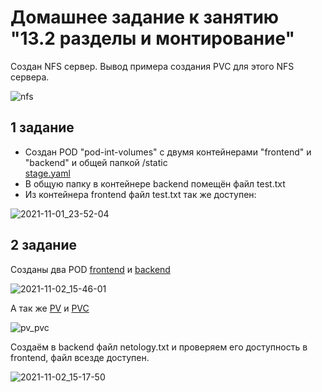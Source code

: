 # Домашнее задание к занятию "13.2 разделы и монтирование"   
Создан NFS сервер. Вывод примера создания PVC для этого NFS сервера.   

![nfs](https://user-images.githubusercontent.com/78191008/139725720-de218ed4-cd8a-4de9-9e33-87d42d2dbfc3.png)   

## 1 задание  
- Создан POD "pod-int-volumes" с двумя контейнерами "frontend" и "backend" и общей папкой /static   
  [stage.yaml](https://github.com/Kostromin-Mixa/13-kubernetes-config-02-mounts/blob/main/stage.yaml)   
- В общую папку в контейнере backend помещён файл test.txt   
- Из контейнера frontend файл test.txt так же доступен:   

![2021-11-01_23-52-04](https://user-images.githubusercontent.com/78191008/139729254-facbac01-84f3-40a0-a1db-c39aafc1875f.png)

## 2 задание   
Созданы два POD [frontend](https://github.com/Kostromin-Mixa/13-kubernetes-config-02-mounts/blob/main/front.yaml) и [backend](https://github.com/Kostromin-Mixa/13-kubernetes-config-02-mounts/blob/main/back.yaml)   

![2021-11-02_15-46-01](https://user-images.githubusercontent.com/78191008/139832428-dc894ccf-9308-4175-81e5-7073d5d04fa8.png)

А так же [PV](https://github.com/Kostromin-Mixa/13-kubernetes-config-02-mounts/blob/main/pv.yaml) и [PVC](https://github.com/Kostromin-Mixa/13-kubernetes-config-02-mounts/blob/main/pvc.yaml)   

![pv_pvc](https://user-images.githubusercontent.com/78191008/139832270-1a8d4345-efe5-4e81-9627-6e75fd8680e8.png)

Создаём в backend файл netology.txt и проверяем его доступность в frontend, файл всезде доступен.   

![2021-11-02_15-17-50](https://user-images.githubusercontent.com/78191008/139832929-dbf0ed5e-9178-424a-b2d2-12748e4ac500.png)

